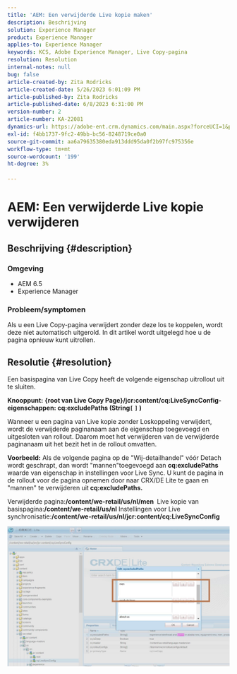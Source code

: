 ```yaml
---
title: 'AEM: Een verwijderde Live kopie maken'
description: Beschrijving
solution: Experience Manager
product: Experience Manager
applies-to: Experience Manager
keywords: KCS, Adobe Experience Manager, Live Copy-pagina
resolution: Resolution
internal-notes: null
bug: false
article-created-by: Zita Rodricks
article-created-date: 5/26/2023 6:01:09 PM
article-published-by: Zita Rodricks
article-published-date: 6/8/2023 6:31:00 PM
version-number: 2
article-number: KA-22081
dynamics-url: https://adobe-ent.crm.dynamics.com/main.aspx?forceUCI=1&pagetype=entityrecord&etn=knowledgearticle&id=26052845-effb-ed11-8849-6045bd0063aa
exl-id: f4bb1737-9fc2-49bb-bc56-8248719ce0a0
source-git-commit: aa6a79635380eda913ddd95da0f2b97fc975356e
workflow-type: tm+mt
source-wordcount: '199'
ht-degree: 3%

---
```


# AEM: Een verwijderde Live kopie verwijderen

## Beschrijving {#description}


### <b>Omgeving</b>

- AEM 6.5
- Experience Manager


### <b>Probleem/symptomen</b>

Als u een Live Copy-pagina verwijdert zonder deze los te koppelen, wordt deze niet automatisch uitgerold. In dit artikel wordt uitgelegd hoe u de pagina opnieuw kunt uitrollen.


## Resolutie {#resolution}


Een basispagina van Live Copy heeft de volgende eigenschap &#x200B; uitrollout uit te sluiten.

<b>Knooppunt:</b> <b>{root van Live Copy Page}/jcr:content/cq:LiveSyncConfig-eigenschappen: cq:excludePaths (String`[` `]` )</b>

Wanneer u een pagina van Live kopie zonder Loskoppeling verwijdert, wordt de verwijderde paginanaam aan de eigenschap toegevoegd en uitgesloten van rollout.
Daarom moet het verwijderen van de verwijderde paginanaam uit het bezit het in de rollout omvatten.

<b>Voorbeeld:</b>
Als de volgende pagina op de &quot;Wij-detailhandel&quot; vóór Detach wordt geschrapt, dan wordt &quot;mannen&quot;toegevoegd aan <b>cq:excludePaths </b>waarde van eigenschap in instellingen voor Live Sync.
U kunt de pagina in de rollout voor de pagina opnemen door naar CRX/DE Lite te gaan en &quot;mannen&quot; te verwijderen uit<b> cq:excludePaths.</b>

Verwijderde pagina:<b>/content/we-retail/us/nl/men </b>
Live kopie van basispagina:<b>/content/we-retail/us/nl</b>
Instellingen voor Live synchronisatie:<b>/content/we-retail/us/nl/jcr:content/cq:LiveSyncConfig</b>

![](assets/a7eb936c-03f6-ed11-8848-6045bd006295.png)
